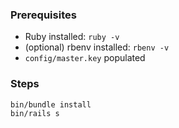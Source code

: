 ### Prerequisites

- Ruby installed: `ruby -v`
- (optional) rbenv installed: `rbenv -v`
- `config/master.key` populated

### Steps

```bash
bin/bundle install
bin/rails s
```

